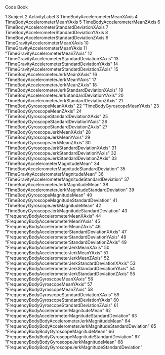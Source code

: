 
Code Book

1 Subject
2 ActivityLabel
3 TimeBodyAccelerometerMeanXAxis
4 TimeBodyAccelerometerMeanYAxis
5 TimeBodyAccelerometerMeanZAxis
6 TimeBodyAccelerometerStandardDeviationXAxis
7 TimeBodyAccelerometerStandardDeviationYAxis
8 TimeBodyAccelerometerStandardDeviationZAxis
9 TimeGravityAccelerometerMeanXAxis
10 TimeGravityAccelerometerMeanYAxis
11 "TimeGravityAccelerometerMeanZAxis"
12 "TimeGravityAccelerometerStandardDeviationXAxis" 
13 "TimeGravityAccelerometerStandardDeviationYAxis"
14 "TimeGravityAccelerometerStandardDeviationZAxis"
15 "TimeBodyAccelerometerJerkMeanXAxis"
16 "TimeBodyAccelerometerJerkMeanYAxis"
17 "TimeBodyAccelerometerJerkMeanZAxis"
18 "TimeBodyAccelerometerJerkStandardDeviationXAxis"
19 "TimeBodyAccelerometerJerkStandardDeviationYAxis"
20 "TimeBodyAccelerometerJerkStandardDeviationZAxis"
21 "TimeBodyGyroscopeMeanXAxis" 
22 "TimeBodyGyroscopeMeanYAxis"
23 "TimeBodyGyroscopeMeanZAxis"
24 "TimeBodyGyroscopeStandardDeviationXAxis"
25 "TimeBodyGyroscopeStandardDeviationYAxis"
26 "TimeBodyGyroscopeStandardDeviationZAxis"
27 "TimeBodyGyroscopeJerkMeanXAxis" 
28 "TimeBodyGyroscopeJerkMeanYAxis" 
29 "TimeBodyGyroscopeJerkMeanZAxis"
30 "TimeBodyGyroscopeJerkStandardDeviationXAxis"
31 "TimeBodyGyroscopeJerkStandardDeviationYAxis"
32 "TimeBodyGyroscopeJerkStandardDeviationZAxis"
33 "TimeBodyAccelerometerMagnitudeMean"
34 "TimeBodyAccelerometerMagnitudeStandardDeviation"
35 "TimeGravityAccelerometerMagnitudeMean"
36 "TimeGravityAccelerometerMagnitudeStandardDeviation"
37 "TimeBodyAccelerometerJerkMagnitudeMean"
38 "TimeBodyAccelerometerJerkMagnitudeStandardDeviation"
39 "TimeBodyGyroscopeMagnitudeMean"
40 "TimeBodyGyroscopeMagnitudeStandardDeviation"
41 "TimeBodyGyroscopeJerkMagnitudeMean"
42 "TimeBodyGyroscopeJerkMagnitudeStandardDeviation"
43 "FrequencyBodyAccelerometerMeanXAxis"
44 "FrequencyBodyAccelerometerMeanYAxis"
45 "FrequencyBodyAccelerometerMeanZAxis"
46 "FrequencyBodyAccelerometerStandardDeviationXAxis"
47 "FrequencyBodyAccelerometerStandardDeviationYAxis"
48 "FrequencyBodyAccelerometerStandardDeviationZAxis"
49 "FrequencyBodyAccelerometerJerkMeanXAxis"
50 "FrequencyBodyAccelerometerJerkMeanYAxis"
51 "FrequencyBodyAccelerometerJerkMeanZAxis"
52 "FrequencyBodyAccelerometerJerkStandardDeviationXAxis"
53 "FrequencyBodyAccelerometerJerkStandardDeviationYAxis"
54 "FrequencyBodyAccelerometerJerkStandardDeviationZAxis"
55 "FrequencyBodyGyroscopeMeanXAxis"
56 "FrequencyBodyGyroscopeMeanYAxis"
57 "FrequencyBodyGyroscopeMeanZAxis"
58 "FrequencyBodyGyroscopeStandardDeviationXAxis"
59 "FrequencyBodyGyroscopeStandardDeviationYAxis"
60 "FrequencyBodyGyroscopeStandardDeviationZAxis"
61 "FrequencyBodyAccelerometerMagnitudeMean"
62 "FrequencyBodyAccelerometerMagnitudeStandardDeviation"
63 "FrequencyBodyBodyAccelerometerJerkMagnitudeMean"
64 "FrequencyBodyBodyAccelerometerJerkMagnitudeStandardDeviation"
65 "FrequencyBodyBodyGyroscopeMagnitudeMean"
66 "FrequencyBodyBodyGyroscopeMagnitudeStandardDeviation"
67 "FrequencyBodyBodyGyroscopeJerkMagnitudeMean"
68 "FrequencyBodyBodyGyroscopeJerkMagnitudeStandardDeviation"